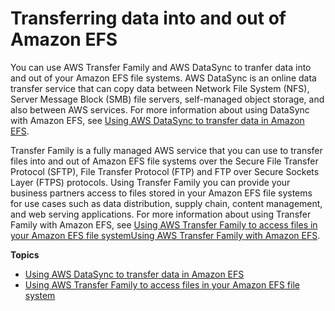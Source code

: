 # Transferring data into and out of Amazon EFS<a name="transfer-data-to-efs"></a>

You can use AWS Transfer Family and AWS DataSync to tranfer data into and out of your Amazon EFS file systems\. AWS DataSync is an online data transfer service that can copy data between Network File System \(NFS\), Server Message Block \(SMB\) file servers, self\-managed object storage, and also between AWS services\. For more information about using DataSync with Amazon EFS, see [Using AWS DataSync to transfer data in Amazon EFS](trnsfr-data-using-datasync.md)\.

Transfer Family is a fully managed AWS service that you can use to transfer files into and out of Amazon EFS file systems over the Secure File Transfer Protocol \(SFTP\), File Transfer Protocol \(FTP\) and FTP over Secure Sockets Layer \(FTPS\) protocols\. Using Transfer Family you can provide your business partners access to files stored in your Amazon EFS file systems for use cases such as data distribution, supply chain, content management, and web serving applications\. For more information about using Transfer Family with Amazon EFS, see [Using AWS Transfer Family to access files in your Amazon EFS file systemUsing AWS Transfer Family with Amazon EFS](using-aws-transfer-integration.md)\.

**Topics**
+ [Using AWS DataSync to transfer data in Amazon EFS](trnsfr-data-using-datasync.md)
+ [Using AWS Transfer Family to access files in your Amazon EFS file system](using-aws-transfer-integration.md)
